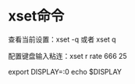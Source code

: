 # xset命令

查看当前设置：xset -q  或者 xset q

配置键盘输入粘连：xset r rate 666 25

export DISPLAY=:0
echo $DISPLAY


